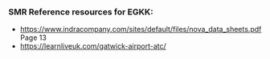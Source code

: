 ### SMR Reference resources for EGKK:
- https://www.indracompany.com/sites/default/files/nova_data_sheets.pdf Page 13
- https://learnliveuk.com/gatwick-airport-atc/
